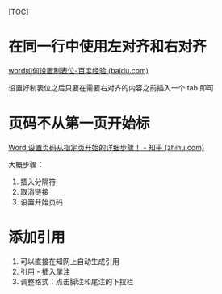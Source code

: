 [TOC]



# 在同一行中使用左对齐和右对齐



[word如何设置制表位-百度经验 (baidu.com)](https://jingyan.baidu.com/article/d5a880ebc0abd413f147cc8c.html)

设置好制表位之后只要在需要右对齐的内容之前插入一个 tab 即可



# 页码不从第一页开始标



[Word 设置页码从指定页开始的详细步骤！ - 知乎 (zhihu.com)](https://zhuanlan.zhihu.com/p/148841718)

大概步骤：

1. 插入分隔符
2. 取消链接
3. 设置开始页码



# 添加引用



1. 可以直接在知网上自动生成引用
2. 引用 - 插入尾注
3. 调整格式：点击脚注和尾注的下拉栏